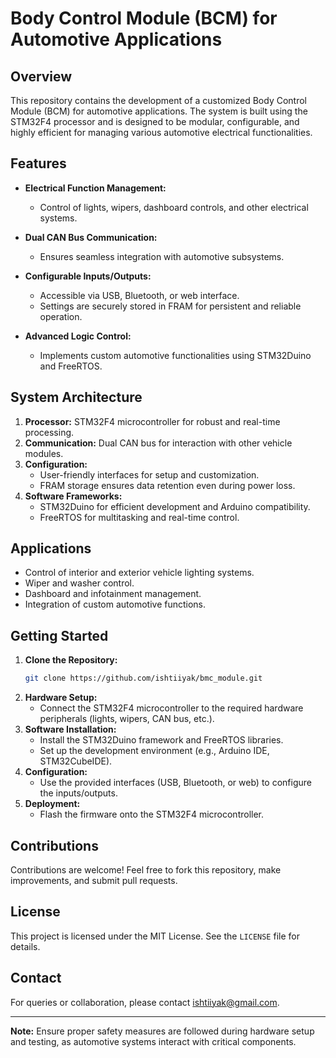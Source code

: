 # Body Control Module (BCM) for Automotive Applications

## Overview
This repository contains the development of a customized Body Control Module (BCM) for automotive applications. The system is built using the STM32F4 processor and is designed to be modular, configurable, and highly efficient for managing various automotive electrical functionalities.

## Features
- **Electrical Function Management:**
  - Control of lights, wipers, dashboard controls, and other electrical systems.

- **Dual CAN Bus Communication:**
  - Ensures seamless integration with automotive subsystems.

- **Configurable Inputs/Outputs:**
  - Accessible via USB, Bluetooth, or web interface.
  - Settings are securely stored in FRAM for persistent and reliable operation.

- **Advanced Logic Control:**
  - Implements custom automotive functionalities using STM32Duino and FreeRTOS.

## System Architecture
1. **Processor:** STM32F4 microcontroller for robust and real-time processing.
2. **Communication:** Dual CAN bus for interaction with other vehicle modules.
3. **Configuration:**
   - User-friendly interfaces for setup and customization.
   - FRAM storage ensures data retention even during power loss.
4. **Software Frameworks:**
   - STM32Duino for efficient development and Arduino compatibility.
   - FreeRTOS for multitasking and real-time control.

## Applications
- Control of interior and exterior vehicle lighting systems.
- Wiper and washer control.
- Dashboard and infotainment management.
- Integration of custom automotive functions.

## Getting Started
1. **Clone the Repository:**
   ```bash
   git clone https://github.com/ishtiiyak/bmc_module.git
   ```
2. **Hardware Setup:**
   - Connect the STM32F4 microcontroller to the required hardware peripherals (lights, wipers, CAN bus, etc.).
3. **Software Installation:**
   - Install the STM32Duino framework and FreeRTOS libraries.
   - Set up the development environment (e.g., Arduino IDE, STM32CubeIDE).
4. **Configuration:**
   - Use the provided interfaces (USB, Bluetooth, or web) to configure the inputs/outputs.
5. **Deployment:**
   - Flash the firmware onto the STM32F4 microcontroller.

## Contributions
Contributions are welcome! Feel free to fork this repository, make improvements, and submit pull requests.

## License
This project is licensed under the MIT License. See the `LICENSE` file for details.

## Contact
For queries or collaboration, please contact ishtiiyak@gmail.com.

---
**Note:** Ensure proper safety measures are followed during hardware setup and testing, as automotive systems interact with critical components.
